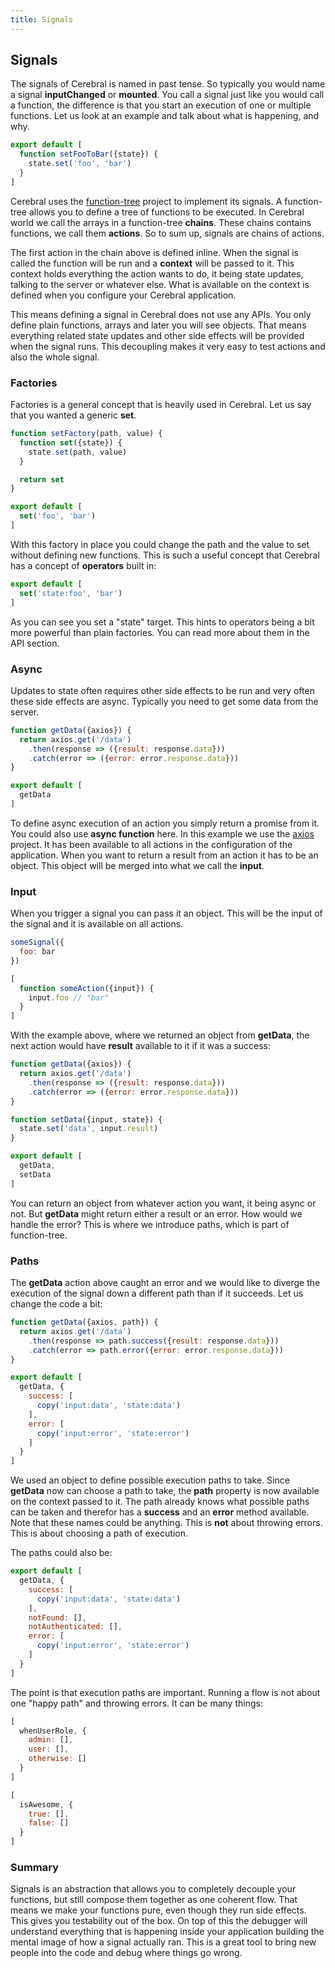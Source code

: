 ```yaml
---
title: Signals
---
```


## Signals

The signals of Cerebral is named in past tense. So typically you would name a signal **inputChanged** or **mounted**. You call a signal just like you would call a function, the difference is that you start an execution of one or multiple functions. Let us look at an example and talk about what is happening, and why.

```js
export default [
  function setFooToBar({state}) {
    state.set('foo', 'bar')
  }
]
```

Cerebral uses the [function-tree](https://github.com/cerebral/function-tree) project to implement its signals. A function-tree allows you to define a tree of functions to be executed. In Cerebral world we call the arrays in a function-tree **chains**. These chains contains functions, we call them **actions**. So to sum up, signals are chains of actions.

The first action in the chain above is defined inline. When the signal is called the function will be run and a **context** will be passed to it. This context holds everything the action wants to do, it being state updates, talking to the server or whatever else. What is available on the context is defined when you configure your Cerebral application.

This means defining a signal in Cerebral does not use any APIs. You only define plain functions, arrays and later you will see objects. That means everything related state updates and other side effects will be provided when the signal runs. This decoupling makes it very easy to test actions and also the whole signal.

### Factories
Factories is a general concept that is heavily used in Cerebral. Let us say that you wanted a generic **set**.

```js
function setFactory(path, value) {
  function set({state}) {
    state.set(path, value)
  }

  return set
}

export default [
  set('foo', 'bar')
]
```

With this factory in place you could change the path and the value to set without defining new functions. This is such a useful concept that Cerebral has a concept of **operators** built in:

```js
export default [
  set('state:foo', 'bar')
]
```

As you can see you set a "state" target. This hints to operators being a bit more powerful than plain factories. You can read more about them in the API section.

### Async
Updates to state often requires other side effects to be run and very often these side effects are async. Typically you need to get some data from the server.

```js
function getData({axios}) {
  return axios.get('/data')
    .then(response => ({result: response.data}))
    .catch(error => ({error: error.response.data}))
}

export default [
  getData
]
```

To define async execution of an action you simply return a promise from it. You could also use **async function** here. In this example we use the [axios](https://github.com/mzabriskie/axios) project. It has been available to all actions in the configuration of the application. When you want to return a result from an action it has to be an object. This object will be merged into what we call the **input**.

### Input
When you trigger a signal you can pass it an object. This will be the input of the signal and it is available on all actions.

```js
someSignal({
  foo: bar
})

[
  function someAction({input}) {
    input.foo // "bar"
  }
]
```

With the example above, where we returned an object from **getData**, the next action would have **result** available to it if it was a success:

```js
function getData({axios}) {
  return axios.get('/data')
    .then(response => ({result: response.data}))
    .catch(error => ({error: error.response.data}))
}

function setData({input, state}) {
  state.set('data', input.result)
}

export default [
  getData,
  setData
]
```

You can return an object from whatever action you want, it being async or not. But **getData** might return either a result or an error. How would we handle the error? This is where we introduce paths, which is part of function-tree.

### Paths
The **getData** action above caught an error and we would like to diverge the execution of the signal down a different path than if it succeeds. Let us change the code a bit:

```js
function getData({axios, path}) {
  return axios.get('/data')
    .then(response => path.success({result: response.data}))
    .catch(error => path.error({error: error.response.data}))
}

export default [
  getData, {
    success: [
      copy('input:data', 'state:data')
    ],
    error: [
      copy('input:error', 'state:error')
    ]
  }
]
```

We used an object to define possible execution paths to take. Since **getData** now can choose a path to take, the **path** property is now available on the context passed to it. The path already knows what possible paths can be taken and therefor has a **success** and an **error** method available. Note that these names could be anything. This is **not** about throwing errors. This is about choosing a path of execution.

The paths could also be:

```js
export default [
  getData, {
    success: [
      copy('input:data', 'state:data')
    ],
    notFound: [],
    notAuthenticated: [],
    error: [
      copy('input:error', 'state:error')
    ]
  }
]
```

The point is that execution paths are important. Running a flow is not about one "happy path" and throwing errors. It can be many things:

```js
[
  whenUserRole, {
    admin: [],
    user: [],
    otherwise: []
  }
]
```

```js
[
  isAwesome, {
    true: [],
    false: []
  }
]
```

### Summary
Signals is an abstraction that allows you to completely decouple your functions, but still compose them together as one coherent flow. That means we make your functions pure, even though they run side effects. This gives you testability out of the box. On top of this the debugger will understand everything that is happening inside your application building the mental image of how a signal actually ran. This is a great tool to bring new people into the code and debug where things go wrong.
